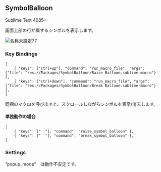## SymbolBalloon

Sublime Text 4085+

画面上部の行が属するシンボルを表示します。

![名称未設定77](https://user-images.githubusercontent.com/123632250/215292627-ef418271-aa4a-4792-b7b4-db9b680fa63a.png)


### Key Bindings

```
[
	{ "keys": ["ctrl+up"], "command": "run_macro_file", "args": {"file": "res://Packages/SymbolBalloon/Raise Balloon.sublime-macro"} },
	{ "keys": ["ctrl+down"], "command": "run_macro_file", "args": {"file": "res://Packages/SymbolBalloon/Break Balloon.sublime-macro"} },
]
```


同梱のマクロを呼び出すと、スクロールしながらシンボルを表示/消去します。


#### 単独動作の場合

```
[
	{ "keys": ["  "], "command": "raise_symbol_balloon" },
	{ "keys": ["  "], "command": "break_symbol_balloon" },
]
```


### Settings

"popup_mode"　は動作不安定です。
